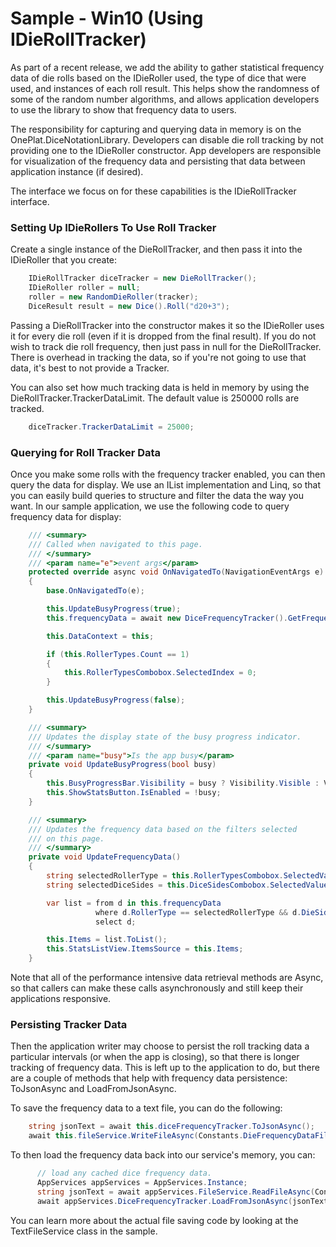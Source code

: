 # Sample - Win10 (Using IDieRollTracker)
As part of a recent release, we add the ability to gather statistical frequency data of die rolls based on the IDieRoller used, the type of dice that were used, and instances of each roll result. This helps show the randomness of some of the random number algorithms, and allows application developers to use the library to show that frequency data to users.

The responsibility for capturing and querying data in memory is on the OnePlat.DiceNotationLibrary. Developers can disable die roll tracking by not providing one to the IDieRoller constructor. App developers are responsible for visualization of the frequency data and persisting that data between application instance (if desired). 

The interface we focus on for these capabilities is the IDieRollTracker interface.

### Setting Up IDieRollers To Use Roll Tracker
Create a single instance of the DieRollTracker, and then pass it into the IDieRoller that you create:

``` csharp
    IDieRollTracker diceTracker = new DieRollTracker();
    IDieRoller roller = null;
    roller = new RandomDieRoller(tracker);
    DiceResult result = new Dice().Roll("d20+3");
```

Passing a DieRollTracker into the constructor makes it so the IDieRoller uses it for every die roll (even if it is dropped from the final result). If you do not wish to track die roll frequency, then just pass in null for the DieRollTracker. There is overhead in tracking the data, so if you're not going to use that data, it's best to not provide a Tracker.

You can also set how much tracking data is held in memory by using the DieRollTracker.TrackerDataLimit. The default value is 250000 rolls are tracked.

``` csharp
    diceTracker.TrackerDataLimit = 25000;
```

### Querying for Roll Tracker Data
Once you make some rolls with the frequency tracker enabled, you can then query the data for display. We use an IList implementation and Linq, so that you can easily build queries to structure and filter the data the way you want. In our sample application, we use the following code to query frequency data for display:

``` csharp
    /// <summary>
    /// Called when navigated to this page.
    /// </summary>
    /// <param name="e">event args</param>
    protected override async void OnNavigatedTo(NavigationEventArgs e)
    {
        base.OnNavigatedTo(e);

        this.UpdateBusyProgress(true);
        this.frequencyData = await new DiceFrequencyTracker().GetFrequencyDataViewAsync();

        this.DataContext = this;

        if (this.RollerTypes.Count == 1)
        {
            this.RollerTypesCombobox.SelectedIndex = 0;
        }

        this.UpdateBusyProgress(false);
    }

    /// <summary>
    /// Updates the display state of the busy progress indicator.
    /// </summary>
    /// <param name="busy">Is the app busy</param>
    private void UpdateBusyProgress(bool busy)
    {
        this.BusyProgressBar.Visibility = busy ? Visibility.Visible : Visibility.Collapsed;
        this.ShowStatsButton.IsEnabled = !busy;
    }

    /// <summary>
    /// Updates the frequency data based on the filters selected
    /// on this page.
    /// </summary>
    private void UpdateFrequencyData()
    {
        string selectedRollerType = this.RollerTypesCombobox.SelectedValue as string;
        string selectedDiceSides = this.DiceSidesCombobox.SelectedValue as string;

        var list = from d in this.frequencyData
                   where d.RollerType == selectedRollerType && d.DieSides == selectedDiceSides
                   select d;

        this.Items = list.ToList();
        this.StatsListView.ItemsSource = this.Items;
    }
```

Note that all of the performance intensive data retrieval methods are Async, so that callers can make these calls asynchronously and still keep their applications responsive.

### Persisting Tracker Data
Then the application writer may choose to persist the roll tracking data a particular intervals (or when the app is closing), so that there is longer tracking of frequency data. This is left up to the application to do, but there are a couple of methods that help with frequency data persistence: ToJsonAsync and LoadFromJsonAsync.

To save the frequency data to a text file, you can do the following:

``` csharp
    string jsonText = await this.diceFrequencyTracker.ToJsonAsync();
    await this.fileService.WriteFileAsync(Constants.DieFrequencyDataFilename, jsonText);
```

To then load the frequency data back into our service's memory, you can:

``` csharp
      // load any cached dice frequency data.
      AppServices appServices = AppServices.Instance;
      string jsonText = await appServices.FileService.ReadFileAsync(Constants.DieFrequencyDataFilename);
      await appServices.DiceFrequencyTracker.LoadFromJsonAsync(jsonText);
```

You can learn more about the actual file saving code by looking at the TextFileService class in the sample.
